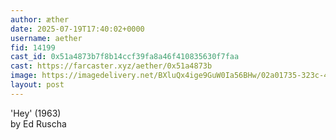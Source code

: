 ```yaml
---
author: æther
date: 2025-07-19T17:40:02+0000
username: aether
fid: 14199
cast_id: 0x51a4873b7f8b14ccf39fa8a46f410835630f7faa
cast: https://farcaster.xyz/aether/0x51a4873b
image: https://imagedelivery.net/BXluQx4ige9GuW0Ia56BHw/02a01735-323c-4458-9f99-8db5be630f00/original
layout: post
---
```

'Hey' (1963)   
by Ed Ruscha  

<img src='https://imagedelivery.net/BXluQx4ige9GuW0Ia56BHw/02a01735-323c-4458-9f99-8db5be630f00/original' alt='' referrerpolicy='no-referrer'/>
